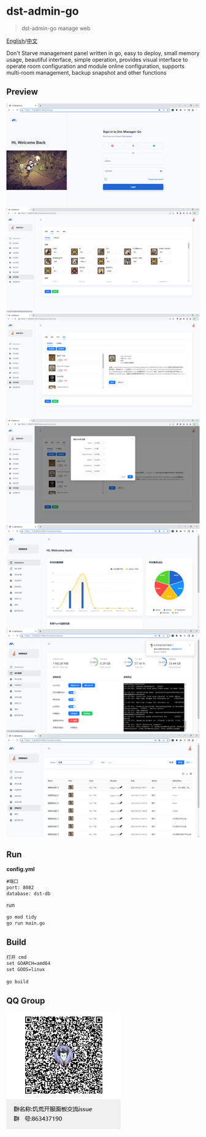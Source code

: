 # dst-admin-go
> dst-admin-go manage web

[English](README-EN.md)/[中文](README.md)

Don't Starve management panel written in go, easy to deploy, small memory usage, beautiful interface, simple operation, provides visual interface to operate room configuration and module online configuration, supports multi-room management, backup snapshot and other functions

## Preview

![首页效果](docs/image/登录.png)
![首页效果](docs/image/房间.png)
![首页效果](docs/image/mod.png)
![首页效果](docs/image/mod配置.png)
![统计效果](docs/image/统计.png)
![面板效果](docs/image/面板.png)
![日志效果](docs/image/日志.png)



## Run

**config.yml**
```
#端口
port: 8082
database: dst-db
```


run
```
go mod tidy
go run main.go
```

## Build


```
打开 cmd
set GOARCH=amd64
set GOOS=linux

go build
```

## QQ Group
![QQ 群](docs/image/饥荒开服面板交流issue群聊二维码.png)